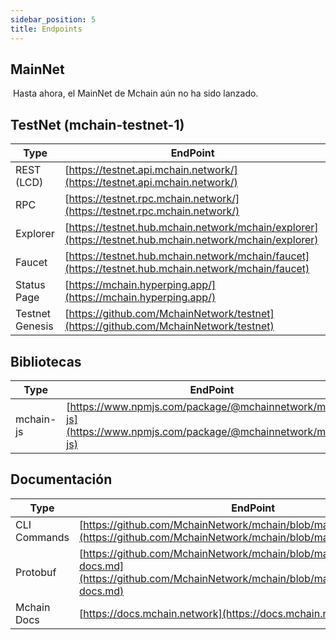 ```yaml
---
sidebar_position: 5
title: Endpoints
---
```


## MainNet
​
Hasta ahora, el MainNet de Mchain aún no ha sido lanzado.

## TestNet (mchain-testnet-1)

|**Type**|**EndPoint**|
|---|---|
|REST (LCD)|​[https://testnet.api.mchain.network/](https://testnet.api.mchain.network/)​|
|RPC|​[https://testnet.rpc.mchain.network/](https://testnet.rpc.mchain.network/)​|
|Explorer|​[https://testnet.hub.mchain.network/mchain/explorer](https://testnet.hub.mchain.network/mchain/explorer)​|
|Faucet|​[https://testnet.hub.mchain.network/mchain/faucet](https://testnet.hub.mchain.network/mchain/faucet)​|
|Status Page|​[https://mchain.hyperping.app/](https://mchain.hyperping.app/)​|
|Testnet Genesis|​[https://github.com/MchainNetwork/testnet](https://github.com/MchainNetwork/testnet)​|

## Bibliotecas

|**Type**|**EndPoint**|
|---|---|
|mchain-js|​[https://www.npmjs.com/package/@mchainnetwork/mchain-js](https://www.npmjs.com/package/@mchainnetwork/mchain-js)​|

## Documentación

|**Type**|**EndPoint**|
|---|---|
|CLI Commands|​[https://github.com/MchainNetwork/mchain/blob/main/docs/cli/toc.md](https://github.com/MchainNetwork/mchain/blob/main/docs/cli/toc.md)​|
|Protobuf|​[https://github.com/MchainNetwork/mchain/blob/main/docs/proto/proto-docs.md](https://github.com/MchainNetwork/mchain/blob/main/docs/proto/proto-docs.md)​|
|Mchain Docs|​[https://docs.mchain.network](https://docs.mchain.network)​|